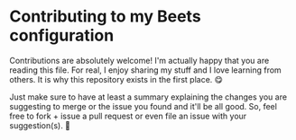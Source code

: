 # Contributing to my Beets configuration

Contributions are absolutely welcome! I'm actually happy that you are reading this file.
For real, I enjoy sharing my stuff and I love learning from others.
It is why this repository exists in the first place. 😋

Just make sure to have at least a summary explaining the changes you are suggesting to merge or the issue you found and it'll be all good.
So, feel free to fork + issue a pull request or even file an issue with your suggestion(s). 💛
